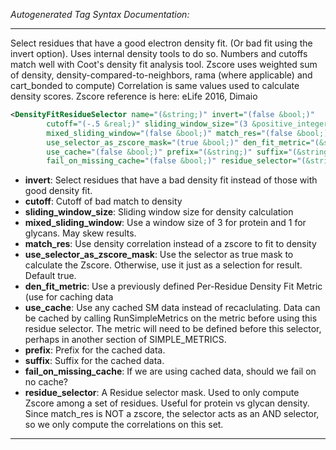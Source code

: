 <!-- THIS IS AN AUTOGENERATED FILE: Don't edit it directly, instead change the schema definition in the code itself. -->

_Autogenerated Tag Syntax Documentation:_

---
Select residues that have a good electron density fit. (Or bad fit using the invert option). Uses internal density tools to do so.  Numbers and cutoffs match well with Coot's density fit analysis tool. Zscore uses weighted sum of density, density-compared-to-neighbors, rama (where applicable) and cart_bonded to compute)  Correlation is same values used to calculate density scores.  Zscore reference is here: eLife 2016, Dimaio

```xml
<DensityFitResidueSelector name="(&string;)" invert="(false &bool;)"
        cutoff="(-.5 &real;)" sliding_window_size="(3 &positive_integer;)"
        mixed_sliding_window="(false &bool;)" match_res="(false &bool;)"
        use_selector_as_zscore_mask="(true &bool;)" den_fit_metric="(&string;)"
        use_cache="(false &bool;)" prefix="(&string;)" suffix="(&string;)"
        fail_on_missing_cache="(false &bool;)" residue_selector="(&string;)" />
```

-   **invert**: Select residues that have a bad density fit instead of those with good density fit.
-   **cutoff**: Cutoff of bad match to density
-   **sliding_window_size**: Sliding window size for density calculation
-   **mixed_sliding_window**: Use a window size of 3 for protein and 1 for glycans.  May skew results.
-   **match_res**: Use density correlation instead of a zscore to fit to density
-   **use_selector_as_zscore_mask**: Use the selector as true mask to calculate the Zscore.  Otherwise, use it just as a selection for result.  Default true.
-   **den_fit_metric**: Use a previously defined Per-Residue Density Fit Metric (use for caching data
-   **use_cache**: Use any cached SM data instead of recaclulating. Data can be cached by calling RunSimpleMetrics on the metric before using this residue selector. The metric will need to be defined before this selector, perhaps in another section of SIMPLE_METRICS.
-   **prefix**: Prefix for the cached data.
-   **suffix**: Suffix for the cached data.
-   **fail_on_missing_cache**: If we are using cached data, should we fail on no cache?
-   **residue_selector**: A Residue selector mask.  Used to only compute Zscore among a set of residues.  Useful for protein vs glycan density.  Since match_res is NOT a zscore, the selector acts as an AND selector, so we only compute the correlations on this set.

---
